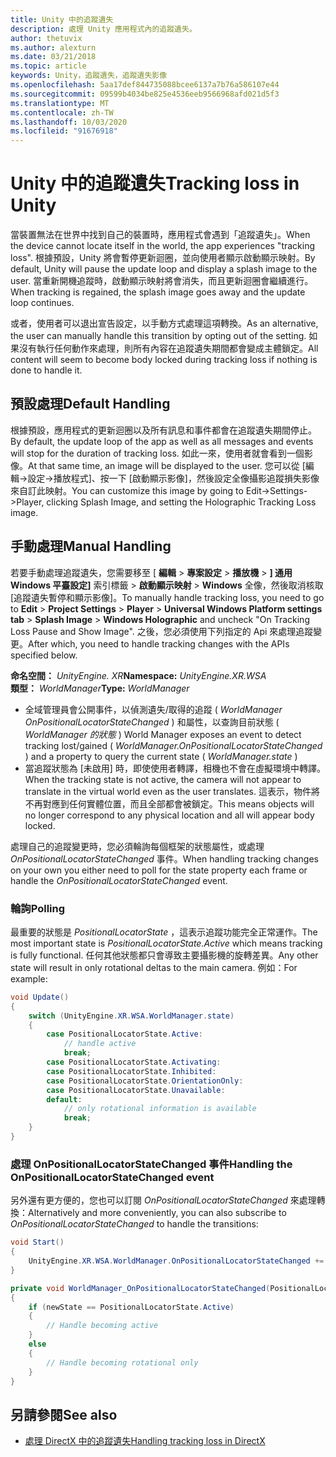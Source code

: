 ```yaml
---
title: Unity 中的追蹤遺失
description: 處理 Unity 應用程式內的追蹤遺失。
author: thetuvix
ms.author: alexturn
ms.date: 03/21/2018
ms.topic: article
keywords: Unity，追蹤遺失，追蹤遺失影像
ms.openlocfilehash: 5aa17def844735088bcee6137a7b76a586107e44
ms.sourcegitcommit: 09599b4034be825e4536eeb9566968afd021d5f3
ms.translationtype: MT
ms.contentlocale: zh-TW
ms.lasthandoff: 10/03/2020
ms.locfileid: "91676918"
---
```

# <a name="tracking-loss-in-unity"></a><span data-ttu-id="7c792-104">Unity 中的追蹤遺失</span><span class="sxs-lookup"><span data-stu-id="7c792-104">Tracking loss in Unity</span></span>

<span data-ttu-id="7c792-105">當裝置無法在世界中找到自己的裝置時，應用程式會遇到「追蹤遺失」。</span><span class="sxs-lookup"><span data-stu-id="7c792-105">When the device cannot locate itself in the world, the app experiences "tracking loss".</span></span> <span data-ttu-id="7c792-106">根據預設，Unity 將會暫停更新迴圈，並向使用者顯示啟動顯示映射。</span><span class="sxs-lookup"><span data-stu-id="7c792-106">By default, Unity will pause the update loop and display a splash image to the user.</span></span> <span data-ttu-id="7c792-107">當重新開機追蹤時，啟動顯示映射將會消失，而且更新迴圈會繼續進行。</span><span class="sxs-lookup"><span data-stu-id="7c792-107">When tracking is regained, the splash image goes away and the update loop continues.</span></span>

<span data-ttu-id="7c792-108">或者，使用者可以退出宣告設定，以手動方式處理這項轉換。</span><span class="sxs-lookup"><span data-stu-id="7c792-108">As an alternative, the user can manually handle this transition by opting out of the setting.</span></span> <span data-ttu-id="7c792-109">如果沒有執行任何動作來處理，則所有內容在追蹤遺失期間都會變成主體鎖定。</span><span class="sxs-lookup"><span data-stu-id="7c792-109">All content will seem to become body locked during tracking loss if nothing is done to handle it.</span></span>

## <a name="default-handling"></a><span data-ttu-id="7c792-110">預設處理</span><span class="sxs-lookup"><span data-stu-id="7c792-110">Default Handling</span></span>

<span data-ttu-id="7c792-111">根據預設，應用程式的更新迴圈以及所有訊息和事件都會在追蹤遺失期間停止。</span><span class="sxs-lookup"><span data-stu-id="7c792-111">By default, the update loop of the app as well as all messages and events will stop for the duration of tracking loss.</span></span> <span data-ttu-id="7c792-112">如此一來，使用者就會看到一個影像。</span><span class="sxs-lookup"><span data-stu-id="7c792-112">At that same time, an image will be displayed to the user.</span></span> <span data-ttu-id="7c792-113">您可以從 [編輯->設定->播放程式]、按一下 [啟動顯示影像]，然後設定全像攝影追蹤損失影像來自訂此映射。</span><span class="sxs-lookup"><span data-stu-id="7c792-113">You can customize this image by going to Edit->Settings->Player, clicking Splash Image, and setting the Holographic Tracking Loss image.</span></span>

## <a name="manual-handling"></a><span data-ttu-id="7c792-114">手動處理</span><span class="sxs-lookup"><span data-stu-id="7c792-114">Manual Handling</span></span>

<span data-ttu-id="7c792-115">若要手動處理追蹤遺失，您需要移至 [ **編輯**  >  **專案設定**  >  **播放機**  >  **] 通用 Windows 平臺設定]** 索引標籤  >  **啟動顯示映射**  >  **Windows** 全像，然後取消核取 [追蹤遺失暫停和顯示影像]。</span><span class="sxs-lookup"><span data-stu-id="7c792-115">To manually handle tracking loss, you need to go to **Edit** > **Project Settings** > **Player** > **Universal Windows Platform settings tab** > **Splash Image** > **Windows Holographic** and uncheck "On Tracking Loss Pause and Show Image".</span></span> <span data-ttu-id="7c792-116">之後，您必須使用下列指定的 Api 來處理追蹤變更。</span><span class="sxs-lookup"><span data-stu-id="7c792-116">After which, you need to handle tracking changes with the APIs specified below.</span></span>

<span data-ttu-id="7c792-117">**命名空間：** *UnityEngine. XR*</span><span class="sxs-lookup"><span data-stu-id="7c792-117">**Namespace:** *UnityEngine.XR.WSA*</span></span><br>
<span data-ttu-id="7c792-118">**類型：** *WorldManager*</span><span class="sxs-lookup"><span data-stu-id="7c792-118">**Type:** *WorldManager*</span></span>

* <span data-ttu-id="7c792-119">全域管理員會公開事件，以偵測遺失/取得的追蹤 ( *WorldManager OnPositionalLocatorStateChanged* ) 和屬性，以查詢目前狀態 ( *WorldManager 的狀態* ) </span><span class="sxs-lookup"><span data-stu-id="7c792-119">World Manager exposes an event to detect tracking lost/gained ( *WorldManager.OnPositionalLocatorStateChanged* ) and a property to query the current state ( *WorldManager.state* )</span></span>
* <span data-ttu-id="7c792-120">當追蹤狀態為 [未啟用] 時，即使使用者轉譯，相機也不會在虛擬環境中轉譯。</span><span class="sxs-lookup"><span data-stu-id="7c792-120">When the tracking state is not active, the camera will not appear to translate in the virtual world even as the user translates.</span></span> <span data-ttu-id="7c792-121">這表示，物件將不再對應到任何實體位置，而且全部都會被鎖定。</span><span class="sxs-lookup"><span data-stu-id="7c792-121">This means objects will no longer correspond to any physical location and all will appear body locked.</span></span>

<span data-ttu-id="7c792-122">處理自己的追蹤變更時，您必須輪詢每個框架的狀態屬性，或處理 *OnPositionalLocatorStateChanged* 事件。</span><span class="sxs-lookup"><span data-stu-id="7c792-122">When handling tracking changes on your own you either need to poll for the state property each frame or handle the *OnPositionalLocatorStateChanged* event.</span></span>

### <a name="polling"></a><span data-ttu-id="7c792-123">輪詢</span><span class="sxs-lookup"><span data-stu-id="7c792-123">Polling</span></span>

<span data-ttu-id="7c792-124">最重要的狀態是 *PositionalLocatorState* ，這表示追蹤功能完全正常運作。</span><span class="sxs-lookup"><span data-stu-id="7c792-124">The most important state is *PositionalLocatorState.Active* which means tracking is fully functional.</span></span> <span data-ttu-id="7c792-125">任何其他狀態都只會導致主要攝影機的旋轉差異。</span><span class="sxs-lookup"><span data-stu-id="7c792-125">Any other state will result in only rotational deltas to the main camera.</span></span> <span data-ttu-id="7c792-126">例如：</span><span class="sxs-lookup"><span data-stu-id="7c792-126">For example:</span></span>

```cs
void Update()
{
    switch (UnityEngine.XR.WSA.WorldManager.state)
    {
        case PositionalLocatorState.Active:
            // handle active
            break;
        case PositionalLocatorState.Activating:
        case PositionalLocatorState.Inhibited:
        case PositionalLocatorState.OrientationOnly:
        case PositionalLocatorState.Unavailable:
        default:
            // only rotational information is available
            break;
    }
}
```

### <a name="handling-the-onpositionallocatorstatechanged-event"></a><span data-ttu-id="7c792-127">處理 OnPositionalLocatorStateChanged 事件</span><span class="sxs-lookup"><span data-stu-id="7c792-127">Handling the OnPositionalLocatorStateChanged event</span></span>

<span data-ttu-id="7c792-128">另外還有更方便的，您也可以訂閱 *OnPositionalLocatorStateChanged* 來處理轉換：</span><span class="sxs-lookup"><span data-stu-id="7c792-128">Alternatively and more conveniently, you can also subscribe to *OnPositionalLocatorStateChanged* to handle the transitions:</span></span>

```cs
void Start()
{
    UnityEngine.XR.WSA.WorldManager.OnPositionalLocatorStateChanged += WorldManager_OnPositionalLocatorStateChanged;
}

private void WorldManager_OnPositionalLocatorStateChanged(PositionalLocatorState oldState, PositionalLocatorState newState)
{
    if (newState == PositionalLocatorState.Active)
    {
        // Handle becoming active
    }
    else
    {
        // Handle becoming rotational only
    }
}
```

## <a name="see-also"></a><span data-ttu-id="7c792-129">另請參閱</span><span class="sxs-lookup"><span data-stu-id="7c792-129">See also</span></span>
* [<span data-ttu-id="7c792-130">處理 DirectX 中的追蹤遺失</span><span class="sxs-lookup"><span data-stu-id="7c792-130">Handling tracking loss in DirectX</span></span>](../native/coordinate-systems-in-directx.md#handling-tracking-loss)
